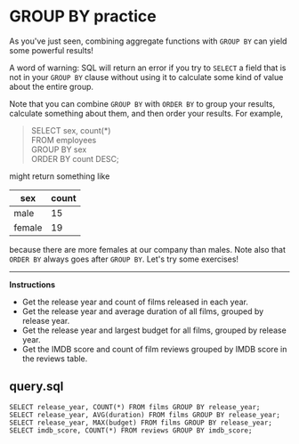 # GROUP BY practice

As you've just seen, combining aggregate functions with `GROUP BY` can yield some powerful results!

A word of warning: SQL will return an error if you try to `SELECT` a field that is not in your `GROUP BY` clause without using it to calculate some kind of value about the entire group.

Note that you can combine `GROUP BY` with `ORDER BY` to group your results, calculate something about them, and then order your results. For example,

> SELECT sex, count(*)\
> FROM employees\
> GROUP BY sex\
> ORDER BY count DESC;

might return something like

| sex    | count |
|--------|-------|
| male   | 15    |
| female | 19    |


because there are more females at our company than males. Note also that `ORDER BY` always goes after `GROUP BY`. Let's try some exercises!

<hr>

**Instructions**
* Get the release year and count of films released in each year.
* Get the release year and average duration of all films, grouped by release year.
* Get the release year and largest budget for all films, grouped by release year.
* Get the IMDB score and count of film reviews grouped by IMDB score in the reviews table.

## query.sql
```
SELECT release_year, COUNT(*) FROM films GROUP BY release_year;
SELECT release_year, AVG(duration) FROM films GROUP BY release_year;
SELECT release_year, MAX(budget) FROM films GROUP BY release_year;
SELECT imdb_score, COUNT(*) FROM reviews GROUP BY imdb_score;
```